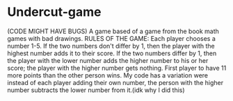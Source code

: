 # Undercut-game
(CODE MIGHT HAVE BUGS)
A game based of a game from the book math games with bad drawings.
RULES OF THE GAME:
 Each player chooses a number 1-5. If the two numbers don't differ by 1, then the player with the highest number adds it to their score. If the two numbers differ by 1, then the player with the lower number adds the higher number to his or her score; the player with the higher number gets nothing. First player to have 11 more points than the other person wins. 
My code has a variation were instead of each player adding their own number, the person with the higher number subtracts the lower number from it.(idk why I did this)
